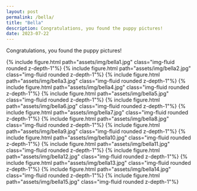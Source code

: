 ```yaml
---
layout: post
permalink: /bella/
title: "Bella"
description: Congratulations, you found the puppy pictures!
date: 2023-07-22
---
```


Congratulations, you found the puppy pictures!

{% include figure.html path="assets/img/bella1.jpg" class="img-fluid rounded z-depth-1"%}
{% include figure.html path="assets/img/bella2.jpg" class="img-fluid rounded z-depth-1"%}
{% include figure.html path="assets/img/bella3.jpg" class="img-fluid rounded z-depth-1"%}
{% include figure.html path="assets/img/bella4.jpg" class="img-fluid rounded z-depth-1"%}
{% include figure.html path="assets/img/bella5.jpg" class="img-fluid rounded z-depth-1"%}
{% include figure.html path="assets/img/bella6.jpg" class="img-fluid rounded z-depth-1"%}
{% include figure.html path="assets/img/bella7.jpg" class="img-fluid rounded z-depth-1"%}
{% include figure.html path="assets/img/bella8.jpg" class="img-fluid rounded z-depth-1"%}
{% include figure.html path="assets/img/bella9.jpg" class="img-fluid rounded z-depth-1"%}
{% include figure.html path="assets/img/bella10.jpg" class="img-fluid rounded z-depth-1"%}
{% include figure.html path="assets/img/bella11.jpg" class="img-fluid rounded z-depth-1"%}
{% include figure.html path="assets/img/bella12.jpg" class="img-fluid rounded z-depth-1"%}
{% include figure.html path="assets/img/bella13.jpg" class="img-fluid rounded z-depth-1"%}
{% include figure.html path="assets/img/bella14.jpg" class="img-fluid rounded z-depth-1"%}
{% include figure.html path="assets/img/bella15.jpg" class="img-fluid rounded z-depth-1"%}